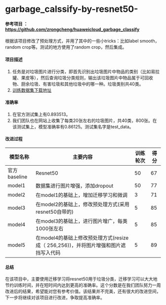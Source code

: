 # garbage_calssify-by-resnet50-

#### 参考项目 ：https://github.com/zrongcheng/huaweicloud_garbage_classify   
根据该项目修改了预处理方式，并用了其中的一些小tricks：比如label smooth，random crop等。测试的地方使用了random crop，然后集成。

#### 项目描述
1. 任务是对垃圾图片进行分类，即首先识别出垃圾图片中物品的类别（比如易拉罐、果皮等），然后查询垃圾分类规则，输出该垃圾图片中物品属于可回收物、厨余垃圾、有害垃圾和其他垃圾中的哪一种。垃圾类别共40类。
2. [训练数据集下载地址](https://developer.huaweicloud.com/competition/competitions/1000007620/circumstances)

#### 准确率
1. 在官方测试集上有0.893513。
2. 我们团队也在网站上收集了每类20张左右的垃圾图片，共40类，800张。在该测试集上，模型准确率有0.86125。测试集名字是test_data。


#### 改进过程

模型名称 | 主要内容 | 训练轮次 | 得分 
---|--- | --- | ---
官方baseline | Resnet50 | 50|67
model1 | 数据集进行图片增强，添加dropout |50| 77
model2 | 在model1的基础上，增加迁移学习和微调 | 3 | 71
model3 | 在model2的基础上，修改预处理方式(采用resnet50自带的) | 5 | 85
model4 | 在model3的基础上，进行图片增广，每类1000张左右 | 5 | 85
model5 | 在model4的基础上修改预处理方式(resize成（ 256,256))，并将图片增强和图片遮挡写入代码 | 5 | 89

#### 总结

在该项目中，主要使用迁移学习将resnet50用于垃圾分类，迁移学习可以大大地节约训练时间，并在短时间内达到更高的准确率。这个分数是在我们团队努力一周改进后的结果，希望能对您有参考价值。该结果并不完美，还有很大的改进空间，下一步将继续对该项目进行改进，争取提高准确率。
